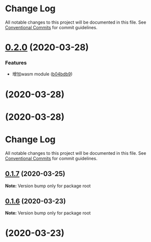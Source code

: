 # Change Log

All notable changes to this project will be documented in this file.
See [Conventional Commits](https://conventionalcommits.org) for commit guidelines.

<a name="0.2.0"></a>
# [0.2.0](https://github.com/lamovv/ufly/compare/v0.1.7...v0.2.0) (2020-03-28)


### Features

* 增加wasm module ([b04bdb9](https://github.com/lamovv/ufly/commit/b04bdb9))




<a name=""></a>
# [](https://github.com/lamovv/ufly/compare/v0.1.7...v) (2020-03-28)



<a name=""></a>
# [](https://github.com/lamovv/ufly/compare/v0.1.7...v) (2020-03-28)



# Change Log

All notable changes to this project will be documented in this file.
See [Conventional Commits](https://conventionalcommits.org) for commit guidelines.

<a name="0.1.7"></a>
## [0.1.7](https://github.com/lamovv/ufly/compare/v0.1.6...v0.1.7) (2020-03-25)




**Note:** Version bump only for package root

<a name="0.1.6"></a>
## [0.1.6](https://github.com/lamovv/ufly/compare/v0.1.5...v0.1.6) (2020-03-23)




**Note:** Version bump only for package root

<a name=""></a>
# [](https://github.com/lamovv/ufly/compare/v0.1.5...v) (2020-03-23)
